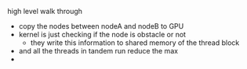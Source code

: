 high level walk through
- copy the nodes between nodeA and nodeB to GPU
- kernel is just checking if the node is obstacle or not
	- they write this information to shared memory of the thread block
- and all the threads in tandem run reduce the max
- 